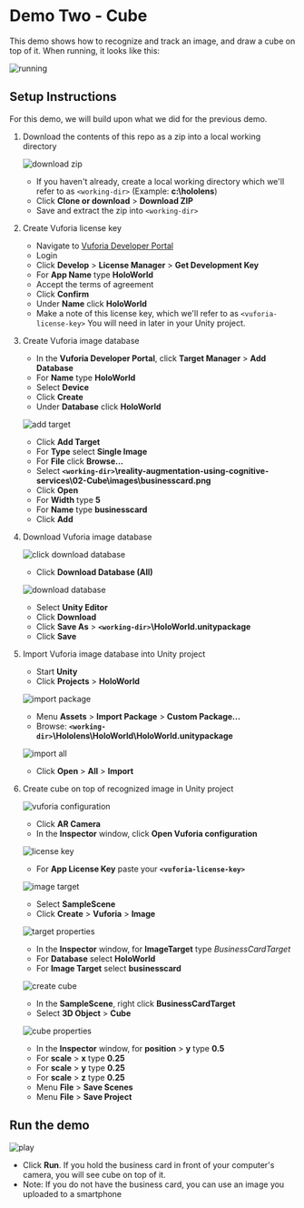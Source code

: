# Demo Two - Cube

This demo shows how to recognize and track an image, and draw a cube on top of it. When running, it looks like this:

![running](setup/demo2-running-resized-66.png)

## Setup Instructions

For this demo, we will build upon what we did for the previous demo.

1. Download the contents of this repo as a zip into a local working directory

   ![download zip](setup/download-zip-labelled-resized-66.png)

   - If you haven't already, create a local working directory which we'll refer to as `<working-dir>` (Example: **c:\hololens**)
   - Click **Clone or download** > **Download ZIP**
   - Save and extract the zip into `<working-dir>`

1. Create Vuforia license key
   - Navigate to [Vuforia Developer Portal](https://developer.vuforia.com)
   - Login
   - Click **Develop** > **License Manager** > **Get Development Key**
   - For **App Name** type **HoloWorld**
   - Accept the terms of agreement
   - Click **Confirm**
   - Under **Name** click **HoloWorld**
   - Make a note of this license key, which we'll refer to as `<vuforia-license-key>` You will need in later in your Unity project.

1. Create Vuforia image database
   - In the **Vuforia Developer Portal**, click **Target Manager** > **Add Database**
   - For **Name** type **HoloWorld**
   - Select **Device**
   - Click **Create**
   - Under **Database** click **HoloWorld**

   ![add target](setup/add-target-labelled-resized-66.png)

   - Click **Add Target**
   - For **Type** select **Single Image**
   - For **File** click **Browse...**
   - Select **`<working-dir>`\reality-augmentation-using-cognitive-services\02-Cube\images\businesscard.png**
   - Click **Open**
   - For **Width** type **5**
   - For **Name** type **businesscard**
   - Click **Add**

1. Download Vuforia image database

   ![click download database](setup/click-download-database-labelled-resized-66.png)

   - Click **Download Database (All)**

   ![download database](setup/download-database-labelled-resized-66.png)

   - Select **Unity Editor**
   - Click **Download**
   - Click **Save As** > **`<working-dir>`\HoloWorld.unitypackage**
   - Click **Save**
1. Import Vuforia image database into Unity project
   - Start **Unity**
   - Click **Projects** > **HoloWorld**

   ![import package](setup/import-package-labelled-resized-66.png)

   - Menu **Assets** > **Import Package** > **Custom Package...**
   - Browse: **`<working-dir>`\Hololens\HoloWorld\HoloWorld.unitypackage**

   ![import all](setup/import-all-labelled-resized-66.png)

   - Click **Open** > **All** > **Import**

1. Create cube on top of recognized image in Unity project

   ![vuforia configuration](setup/vuforia-configuration-labelled-resized-66.png)

   - Click **AR Camera**
   - In the **Inspector** window, click **Open Vuforia configuration**

   ![license key](setup/license-key-labelled-resized-66.png)

   - For **App License Key** paste your **`<vuforia-license-key>`**

   ![image target](setup/image-target-labelled-resized-66.png)

   - Select **SampleScene**
   - Click **Create** > **Vuforia** > **Image**

   ![target properties](setup/target-properties-labelled-resized-66.png)

   - In the **Inspector** window, for **ImageTarget** type *BusinessCardTarget*
   - For **Database** select **HoloWorld**
   - For **Image Target** select **businesscard**

   ![create cube](setup/create-cube-labelled-resized-66.png)

   - In the **SampleScene**, right click **BusinessCardTarget**
   - Select **3D Object** > **Cube**

   ![cube properties](setup/cube-properties-labelled-resized-66.png)

   - In the **Inspector** window, for **position** > **y** type **0.5**
   - For **scale** > **x** type **0.25**
   - For **scale** > **y** type **0.25**
   - For **scale** > **z** type **0.25**
   - Menu **File** > **Save Scenes**
   - Menu **File** > **Save Project**

## Run the demo

![play](setup/play-labelled-resized-66.png)

- Click **Run**. If you hold the business card in front of your computer's camera, you will see cube on top of it.
- Note: If you do not have the business card, you can use an image you uploaded to a smartphone
